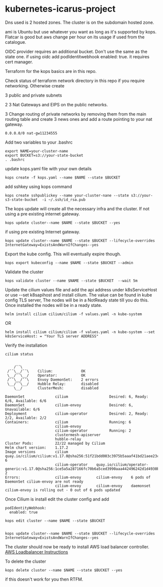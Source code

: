 # kubernetes-icarus-project



Dns used is 2 hosted zones. 
The cluster is on the subdomain hosted zone. 

ami is Ubuntu but use whatever you want as long as it's supported by kops. Flatcar is good but aws change per hour on its usage if used from the catalogue.  

OIDC provider requires an additional bucket. Don't use the same as the state one. if using oidc add podIdentitwebhook enabled: true. it requires cert manager. 

Terraform for the kops basics are in this repo. 

Check status of terraform  network directory in this repo if you require networking. 
Otherwise create

 3 public and private subnets
 
2 3 Nat Gateways and EIPS on the public networks.

3  Change routing of private networks by removing them from the main routing table and create 3 news ones and add a route pointing to your nat gateway.
```
0.0.0.0/0 nat-gw11234555
```


Add two variables to your .bashrc  

```
export NAME=your-cluster-name
export BUCKET=s3://your-state-bucket
. .bashrc
```


update  kops.yaml file with your own details 

```
kops create -f kops.yaml --name $NAME --state $BUCKET
```

add sshkey using kops command 

```
kops create sshpublickey --name your-cluster-nane --state s3://your-s3-state-bucket  -i ~/.ssh/id_rsa.pub 
```

The kops update will create all the necessary infra and the cluster.  If not using a pre existing internet gateway.
```
kops update cluster--name $NAME --state $BUCKET --yes
```

if using pre existing Internet gateway.
```
kops update cluster--name $NAME --state $BUCKET --lifecycle-overrides InternetGateway=ExistsAndWarnIfChanges--yes
```

Export the kube config. This will eventually expire though.
```
kops export kubeconfig --name $NAME --state $BUCKET --admin
```
Validate the cluster
```
kops validate cluster --name $NAME --state $BUCKET  --wait 5m
```

Update the cilium values file and add the api address under k8sServiceHost or use --set k8sapihost and install cilium. The value can be found in kube config TLS server,  The nodes will be in a NotReady state till you do this.  Once installed the nodes will be in a ready state.
```
helm install cilium cilium/cilium -f values.yaml -n kube-system
```
OR
```
helm install cilium cilium/cilium -f values.yaml -n kube-system --set k8sServiceHost: = "Your TLS server ADDRESS"
```
Verify the installation
```
cilium status


    /¯¯\
 /¯¯\__/¯¯\    Cilium:             OK                                                                                                                                                                                                      
 \__/¯¯\__/    Operator:           OK
 /¯¯\__/¯¯\    Envoy DaemonSet:    2 errors
 \__/¯¯\__/    Hubble Relay:       disabled
    \__/       ClusterMesh:        disabled

DaemonSet              cilium                   Desired: 6, Ready: 6/6, Available: 6/6
DaemonSet              cilium-envoy             Desired: 6, Unavailable: 6/6
Deployment             cilium-operator          Desired: 2, Ready: 2/2, Available: 2/2
Containers:            cilium                   Running: 6
                       cilium-envoy             
                       cilium-operator          Running: 2
                       clustermesh-apiserver    
                       hubble-relay             
Cluster Pods:          22/22 managed by Cilium
Helm chart version:    1.17.2
Image versions         cilium             quay.io/cilium/cilium:v1.17.0@sha256:51f21bdd003c3975b5aaaf41bd21aee23cc08f44efaa27effc91c621bc9d8b1d: 6
                       cilium-operator    quay.io/cilium/operator-generic:v1.17.0@sha256:1ce5a5a287166fc70b6a5ced3990aaa442496242d1d4930b5a3125e44cccdca8: 2
Errors:                cilium-envoy       cilium-envoy    6 pods of DaemonSet cilium-envoy are not ready
                       cilium-envoy       cilium-envoy    daemonset cilium-envoy is rolling out - 0 out of 6 pods updated

```

Once Cilium is install edit the cluster config and add

```
podIdentityWebhook:
  enabled: true
```

```
kops edit cluster --name $NAME --state $BUCKET


kops update cluster--name $NAME --state $BUCKET --lifecycle-overrides InternetGateway=ExistsAndWarnIfChanges--yes
```

The cluster should now be ready to install AWS load balancer controller.  
[AWS Loadbalancer Instructions](https://github.com/SvenTheSwede/kubernetes-icarus-project/tree/main/aws_lb_ctl)


To delete the cluster
```
kops delete cluster --name $NAME --state $BUCKET --yes
```

 
if this doesn't work for you then RTFM. 
